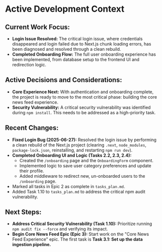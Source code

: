 # Active Development Context

## Current Work Focus:
- **Login Issue Resolved:** The critical login issue, where credentials disappeared and login failed due to Next.js chunk loading errors, has been diagnosed and resolved through a clean rebuild.
- **Completed Onboarding Flow:** The full user onboarding experience has been implemented, from database setup to the frontend UI and redirection logic.

## Active Decisions and Considerations:
- **Core Experience Next:** With authentication and onboarding complete, the project is ready to move to the most critical phase: building the core news feed experience.
- **Security Vulnerability:** A critical security vulnerability was identified during `npm install`. This needs to be addressed as a high-priority task.

## Recent Changes:
- **Fixed Login Bug (2025-06-27):** Resolved the login issue by performing a clean rebuild of the Next.js project (clearing `.next`, `node_modules`, `package-lock.json`, reinstalling, and restarting `npm run dev`).
- **Completed Onboarding UI and Logic (Tasks 2.2, 2.3, 2.4):**
  - Created the `/onboarding` page and the `OnboardingForm` component.
  - Implemented logic to save user category preferences and update their profile.
  - Added middleware to redirect new, un-onboarded users to the `/onboarding` page.
- Marked all tasks in Epic 2 as complete in `tasks_plan.md`.
- Added Task 1.10 to `tasks_plan.md` to address the critical npm audit vulnerability.

## Next Steps:
- **Address Critical Security Vulnerability (Task 1.10):** Prioritize running `npm audit fix --force` and verifying its impact.
- **Begin Core News Feed Epic (Epic 3):** Start work on the "Core News Feed Experience" epic. The first task is **Task 3.1: Set up the data ingestion pipeline.**